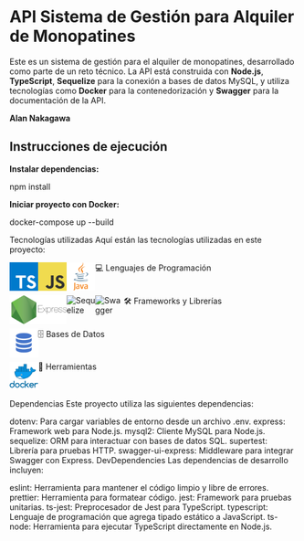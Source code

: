 # API Sistema de Gestión para Alquiler de Monopatines

Este es un sistema de gestión para el alquiler de monopatines, desarrollado como parte de un reto técnico. La API está construida con **Node.js**, **TypeScript**, **Sequelize** para la conexión a bases de datos MySQL, y utiliza tecnologías como **Docker** para la contenedorización y **Swagger** para la documentación de la API.

**Alan Nakagawa**

## Instrucciones de ejecución

**Instalar dependencias:**

npm install

**Iniciar proyecto con Docker:**

docker-compose up --build

Tecnologías utilizadas
Aquí están las tecnologías utilizadas en este proyecto:

💻 Lenguajes de Programación
<img align="left" alt="TypeScript" width="50px" src="https://raw.githubusercontent.com/github/explore/80688e429a7d4ef2fca1e82350fe8e3517d3494d/topics/typescript/typescript.png" />
<img align="left" alt="JavaScript" width="50px" src="https://raw.githubusercontent.com/github/explore/80688e429a7d4ef2fca1e82350fe8e3517d3494d/topics/javascript/javascript.png" /> 
<img align="left" alt="Java" width="50px" src="https://raw.githubusercontent.com/github/explore/80688e429a7d4ef2fca1e82350fe8e3517d3494d/topics/java/java.png" /> <br/><br/>
<br/>
🛠 Frameworks y Librerías
<img align="left" alt="Node.js" width="50px" src="https://raw.githubusercontent.com/github/explore/80688e429a7d4ef2fca1e82350fe8e3517d3494d/topics/nodejs/nodejs.png" /> 
<img align="left" alt="Express.js" width="50px" src="https://raw.githubusercontent.com/github/explore/80688e429a7d4ef2fca1e82350fe8e3517d3494d/topics/express/express.png" /> 
<img align="left" alt="Sequelize" width="50px" src="https://raw.githubusercontent.com/github/explore/80688e429a7d4ef2fca1e82350fe8e3517d3494d/topics/sequelize/sequelize.png" /> 
<img align="left" alt="Swagger" width="50px" src="https://raw.githubusercontent.com/github/explore/80688e429a7d4ef2fca1e82350fe8e3517d3494d/topics/swagger/swagger.png" /> <br/><br/>
<br/>
🗄 Bases de Datos
<img align="left" alt="MySQL" width="50px" src="https://raw.githubusercontent.com/github/explore/80688e429a7d4ef2fca1e82350fe8e3517d3494d/topics/sql/sql.png" /> <br/><br/>
<br/>
🧰 Herramientas
<img align="left" alt="Docker" width="50px" src="https://raw.githubusercontent.com/github/explore/80688e429a7d4ef2fca1e82350fe8e3517d3494d/topics/docker/docker.png" /> <br/><br/>
<br/>

Dependencias
Este proyecto utiliza las siguientes dependencias:

dotenv: Para cargar variables de entorno desde un archivo .env.
express: Framework web para Node.js.
mysql2: Cliente MySQL para Node.js.
sequelize: ORM para interactuar con bases de datos SQL.
supertest: Librería para pruebas HTTP.
swagger-ui-express: Middleware para integrar Swagger con Express.
DevDependencies
Las dependencias de desarrollo incluyen:

eslint: Herramienta para mantener el código limpio y libre de errores.
prettier: Herramienta para formatear código.
jest: Framework para pruebas unitarias.
ts-jest: Preprocesador de Jest para TypeScript.
typescript: Lenguaje de programación que agrega tipado estático a JavaScript.
ts-node: Herramienta para ejecutar TypeScript directamente en Node.js.
